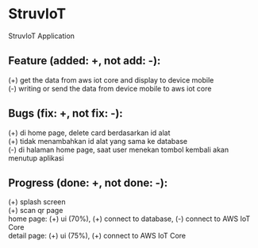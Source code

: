 # StruvIoT

StruvIoT Application

## Feature (added: +, not add: -):
(+) get the data from aws iot core and display to device mobile<br/>
(-) writing or send the data from device mobile to aws iot core

## Bugs (fix: +, not fix: -):
(+) di home page, delete card berdasarkan id alat<br/>
(+) tidak menambahkan id alat yang sama ke database <br/>
(-) di halaman home page, saat user menekan tombol kembali akan menutup aplikasi

## Progress (done: +, not done: -):
(+) splash screen <br/>
(+) scan qr page<br/>
home page: 
	(+) ui (70%), 
	(+) connect to database, 
	(-) connect to AWS IoT Core<br/>
 detail page:
	(+) ui (75%), 
	(+) connect to AWS IoT Core
